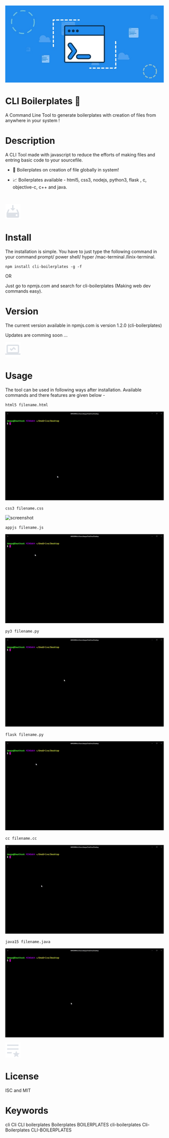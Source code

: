 
![screenshot](https://github.com/deathook007/cli-boilerplates/blob/master/Test%20Results/Banner.jpeg)
# CLI Boilerplates 🚀 
A  Command Line Tool to generate boilerplates with creation of files from anywhere in your system !

# Description
A CLI Tool made with javascript to reduce the efforts of making files and entring basic code to your sourcefile.

- 🤯 Boilerplates on creation of file globally in system! 

- 📈 Boilerplates available - html5, css3, nodejs, python3, flask , c, objective-c, c++ and java. 
<br>

![screenshot](https://github.com/deathook007/cli-boilerplates/blob/master/Image%20-%20quick%20use/install.png)
# Install
The installation is simple. You have to just type the following command in your command prompt/ power shell/ hyper /mac-terminal /linix-terminal.
```
npm install cli-boilerplates -g -f

```
OR

Just go to npmjs.com and search for cli-boilerplates (Making web dev commands easy).

# Version
The current version available in npmjs.com is version 1.2.0 (cli-boilerplates)

Updates are comming soon ...
<br>

![screenshot](https://github.com/deathook007/cli-boilerplates/blob/master/Image%20-%20quick%20use/usage.png)
# Usage
The tool can be used in following ways after installation. Available commands and there features are given below - 
```
html5 filename.html
```
![screenshot](https://github.com/deathook007/cli-boilerplates/blob/master/gif/html5%20.gif)

```
css3 filename.css
```
![screenshot](https://github.com/deathook007/cli-boilerplates/blob/master/gif/css3%20.gif)

```
appjs filename.js
```
![screenshot](https://github.com/deathook007/cli-boilerplates/blob/master/gif/appjs%20.gif)

```
py3 filename.py
```
![screenshot](https://github.com/deathook007/cli-boilerplates/blob/master/gif/py3%20.gif)

```
flask filename.py
```
![screenshot](https://github.com/deathook007/cli-boilerplates/blob/master/gif/flask%20.gif)

```
cc filename.cc
```
![screenshot](https://github.com/deathook007/cli-boilerplates/blob/master/gif/cc%20.gif)

```
java15 filename.java
```
![screenshot](https://github.com/deathook007/cli-boilerplates/blob/master/gif/java15%20.gif)
<br>

![screenshot](https://github.com/deathook007/cli-boilerplates/blob/master/Image%20-%20quick%20use/license.png)
# License
ISC and MIT

# Keywords
cli Cli CLI boilerplates Boilerplates BOILERPLATES cli-boilerplates Cli-Boilerplates CLI-BOILERPLATES

